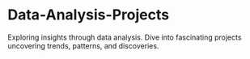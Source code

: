 # Data-Analysis-Projects
Exploring insights through data analysis. Dive into fascinating projects uncovering trends, patterns, and discoveries.
